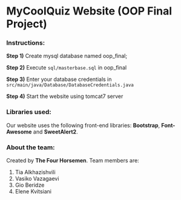 # MyCoolQuiz Website (OOP Final Project) #

### Instructions:
**Step 1)** Create mysql database named oop_final;

**Step 2)** Execute `sql/masterbase.sql` in oop_final

**Step 3)** Enter your database credentials in `src/main/java/Database/DatabaseCredentials.java`

**Step 4)** Start the website using tomcat7 server

### Libraries used:
Our website uses the following front-end libraries: **Bootstrap**, **Font-Awesome** and **SweetAlert2**.

### About the team:
Created by **The Four Horsemen**. Team members are:
1. Tia Alkhazishvili
1. Vasiko Vazagaevi
1. Gio Beridze
1. Elene Kvitsiani
